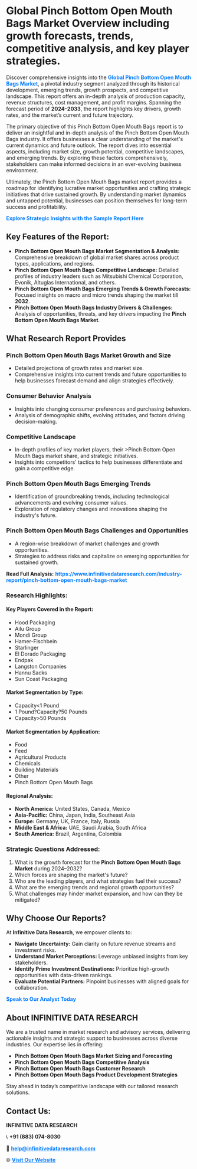 <h1>Global Pinch Bottom Open Mouth Bags Market Overview including growth forecasts, trends, competitive analysis, and key player strategies.</h1>
<p>
Discover comprehensive insights into the 
<a href="https://www.infinitivedataresearch.com/industry-report/pinch-bottom-open-mouth-bags-market" rel="dofollow" style="color: #007BFF; text-decoration: none;"><strong>Global Pinch Bottom Open Mouth Bags Market</strong></a>, a pivotal industry segment analyzed through its historical development, emerging trends, growth prospects, and competitive landscape. This report offers an in-depth analysis of production capacity, revenue structures, cost management, and profit margins. Spanning the forecast period of <strong>2024–2033</strong>, the report highlights key drivers, growth rates, and the market’s current and future trajectory.
</p>
<p>
The primary objective of this Pinch Bottom Open Mouth Bags report is to deliver an insightful and in-depth analysis of the Pinch Bottom Open Mouth Bags industry. It offers businesses a clear understanding of the market's current dynamics and future outlook. The report dives into essential aspects, including market size, growth potential, competitive landscapes, and emerging trends. By exploring these factors comprehensively, stakeholders can make informed decisions in an ever-evolving business environment.
</p>
<p>
Ultimately, the Pinch Bottom Open Mouth Bags market report provides a roadmap for identifying lucrative market opportunities and crafting strategic initiatives that drive sustained growth. By understanding market dynamics and untapped potential, businesses can position themselves for long-term success and profitability.
</p>
<p>
<a href="https://www.infinitivedataresearch.com/request-sample/reportId=110436" style="color: #007BFF; text-decoration: none;"><strong>Explore Strategic Insights with the Sample Report Here</strong></a>
</p>

<h2>Key Features of the Report:</h2>
<ul>
<li><strong>Pinch Bottom Open Mouth Bags Market Segmentation & Analysis:</strong> Comprehensive breakdown of global market shares across product types, applications, and regions.</li>
<li><strong>Pinch Bottom Open Mouth Bags Competitive Landscape:</strong> Detailed profiles of industry leaders such as Mitsubishi Chemical Corporation, Evonik, Altuglas International, and others.</li>
<li><strong>Pinch Bottom Open Mouth Bags Emerging Trends & Growth Forecasts:</strong> Focused insights on macro and micro trends shaping the market till <strong>2032</strong>.</li>
<li><strong>Pinch Bottom Open Mouth Bags Industry Drivers & Challenges:</strong> Analysis of opportunities, threats, and key drivers impacting the <strong>Pinch Bottom Open Mouth Bags Market</strong>.</li>
</ul>

<h2>What Research Report Provides</h2>
<h3>Pinch Bottom Open Mouth Bags Market Growth and Size</h3>
<ul>
<li>Detailed projections of growth rates and market size.</li>
<li>Comprehensive insights into current trends and future opportunities to help businesses forecast demand and align strategies effectively.</li>
</ul>

<h3>Consumer Behavior Analysis</h3>
<ul>
<li>Insights into changing consumer preferences and purchasing behaviors.</li>
<li>Analysis of demographic shifts, evolving attitudes, and factors driving decision-making.</li>
</ul>

<h3>Competitive Landscape</h3>
<ul>
<li>In-depth profiles of key market players, their >Pinch Bottom Open Mouth Bags market share, and strategic initiatives.</li>
<li>Insights into competitors' tactics to help businesses differentiate and gain a competitive edge.</li>
</ul>

<h3>Pinch Bottom Open Mouth Bags Emerging Trends</h3>
<ul>
<li>Identification of groundbreaking trends, including technological advancements and evolving consumer values.</li>
<li>Exploration of regulatory changes and innovations shaping the industry's future.</li>
</ul>

<h3>Pinch Bottom Open Mouth Bags Challenges and Opportunities</h3>
<ul>
<li>A region-wise breakdown of market challenges and growth opportunities.</li>
<li>Strategies to address risks and capitalize on emerging opportunities for sustained growth.</li>
</ul>
<p><strong>Read Full Analysis:</strong> <a href="https://www.infinitivedataresearch.com/industry-report/pinch-bottom-open-mouth-bags-market" rel="dofollow" style="color: #007BFF; text-decoration: none;"><strong>https://www.infinitivedataresearch.com/industry-report/pinch-bottom-open-mouth-bags-market</strong></a></p>
<h3>Research Highlights:</h3>
<h4>Key Players Covered in the Report:</h4>
<ul><li>Hood Packaging</li><li>Ailu Group</li><li>Mondi Group</li><li>Hamer-Fischbein</li><li>Starlinger</li><li>El Dorado Packaging</li><li>Endpak</li><li>Langston Companies</li><li>Hannu Sacks</li><li>Sun Coast Packaging</li></ul>
<h4>Market Segmentation by Type:</h4>
<ul><li>Capacity&lt;1 Pound</li><li>1 Pound?Capacity?50 Pounds</li><li>Capacity&gt;50 Pounds</li></ul>
<h4>Market Segmentation by Application:</h4>
<ul><li>Food</li><li>Feed</li><li>Agricultural Products</li><li>Chemicals</li><li>Building Materials</li><li>Other</li><li>Pinch Bottom Open Mouth Bags</li></ul>

<h4>Regional Analysis:</h4>
<ul>
<li><strong>North America:</strong> United States, Canada, Mexico</li>
<li><strong>Asia-Pacific:</strong> China, Japan, India, Southeast Asia</li>
<li><strong>Europe:</strong> Germany, UK, France, Italy, Russia</li>
<li><strong>Middle East & Africa:</strong> UAE, Saudi Arabia, South Africa</li>
<li><strong>South America:</strong> Brazil, Argentina, Colombia</li>
</ul>

<h3>Strategic Questions Addressed:</h3>
<ol>
<li>What is the growth forecast for the <strong>Pinch Bottom Open Mouth Bags Market</strong> during 2024–2032?</li>
<li>Which forces are shaping the market's future?</li>
<li>Who are the leading players, and what strategies fuel their success?</li>
<li>What are the emerging trends and regional growth opportunities?</li>
<li>What challenges may hinder market expansion, and how can they be mitigated?</li>
</ol>

<h2>Why Choose Our Reports?</h2>
<p>At <strong>Infinitive Data Research</strong>, we empower clients to:</p>
<ul>
<li><strong>Navigate Uncertainty:</strong> Gain clarity on future revenue streams and investment risks.</li>
<li><strong>Understand Market Perceptions:</strong> Leverage unbiased insights from key stakeholders.</li>
<li><strong>Identify Prime Investment Destinations:</strong> Prioritize high-growth opportunities with data-driven rankings.</li>
<li><strong>Evaluate Potential Partners:</strong> Pinpoint businesses with aligned goals for collaboration.</li>
</ul>
<p><a href="https://www.infinitivedataresearch.com/industry-report/pinch-bottom-open-mouth-bags-market" rel="dofollow" style="color: #007BFF; text-decoration: none;"><strong>Speak to Our Analyst Today</strong></a></p>

<h2>About INFINITIVE DATA RESEARCH</h2>
<p>We are a trusted name in market research and advisory services, delivering actionable insights and strategic support to businesses across diverse industries. Our expertise lies in offering:</p>
<ul>
<li><strong>Pinch Bottom Open Mouth Bags Market Sizing and Forecasting</strong></li>
<li><strong>Pinch Bottom Open Mouth Bags Competitive Analysis</strong></li>
<li><strong>Pinch Bottom Open Mouth Bags Customer Research</strong></li>
<li><strong>Pinch Bottom Open Mouth Bags Product Development Strategies</strong></li>
</ul>
<p>Stay ahead in today’s competitive landscape with our tailored research solutions.</p>

<h2>Contact Us:</h2>
<p><strong>INFINITIVE DATA RESEARCH</strong></p>
<p>📞 <strong>+91 (883) 074-8030</strong></p>
<p>📧 <strong><a href="mailto:help@infinitivedataresearch.com" style="color: #007BFF;">help@infinitivedataresearch.com</a></strong></p>
<p>🌐 <strong><a href="https://www.infinitivedataresearch.com" rel="dofollow" style="color: #007BFF;">Visit Our Website</a></strong></p>